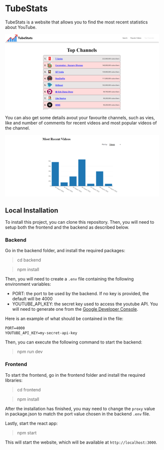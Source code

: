 # TubeStats

TubeStats is a website that allows you to find the most recent statistics about YouTube.

![alt text](https://github.com/MatteoCati/TubeStats/blob/main/docs/topChannels.PNG)

You can also get some details avout your favourite channels, such as vies, like and number of comments for recent videos and most popular videos of the channel.

![alt text](https://github.com/MatteoCati/TubeStats/blob/main/docs/recentVideos.PNG)

## Local Installation

To install this project, you can clone this repository. Then, you will need to setup both the frontend and the backend as described below.

### Backend

Go in the backend folder, and install the required packages:

> cd backend

> npm install

Then, you will need to create a `.env` file containing the following environment variables:

-   PORT: the port to be used by the backend. If no key is provided, the default will be 4000
-   YOUTUBE_API_KEY: the secret key used to access the youtube API. You will need to generate one from the <a href="https://console.cloud.google.com/apis/dashboard?project=tubestats-356421">Google Developer Console</a>.

Here is an example of what should be contained in the file:

```
PORT=4000
YOUTUBE_API_KEY=my-secret-api-key
```

Then, you can execute the following command to start the backend:

> npm run dev

### Frontend

To start the frontend, go in the frontend folder and install the required libraries:

> cd frontend

> npm install

After the installation has finished, you may need to change the `proxy` value in package.json to match the port value chosen in the backend `.env` file.

Lastly, start the react app:

> npm start

This will start the website, which will be available at `http://localhost:3000`.
